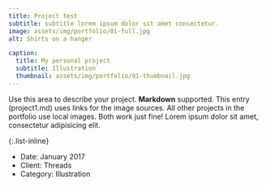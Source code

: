 ```yaml
---
title: Project test
subtitle: subtitle lorem ipsum dolor sit amet consectetur.
image: assets/img/portfolio/01-full.jpg
alt: Shirts on a hanger

caption:
  title: My personal project
  subtitle: Illustration
  thumbnail: assets/img/portfolio/01-thumbnail.jpg
---
```

Use this area to describe your project. **Markdown** supported. This entry (project1.md) uses links for the image sources. All other projects in the portfolio use local images. Both work just fine! Lorem ipsum dolor sit amet, consectetur adipisicing elit. 

{:.list-inline}
- Date: January 2017
- Client: Threads
- Category: Illustration

